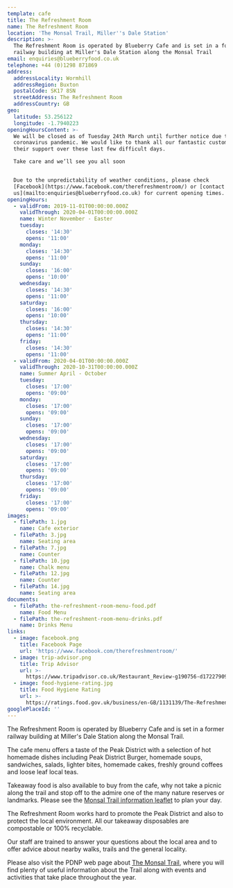 ```yaml
---
template: cafe
title: The Refreshment Room
name: The Refreshment Room
location: 'The Monsal Trail, Miller''s Dale Station'
description: >-
  The Refreshment Room is operated by Blueberry Cafe and is set in a former
  railway building at Miller's Dale Station along the Monsal Trail
email: enquiries@blueberryfood.co.uk
telephone: +44 (0)1298 871869
address:
  addressLocality: Wormhill
  addressRegion: Buxton
  postalCode: SK17 8SN
  streetAddress: The Refreshment Room
  addressCountry: GB
geo:
  latitude: 53.256122
  longitude: -1.7940223
openingHoursContent: >-
  We will be closed as of Tuesday 24th March until further notice due to the
  coronavirus pandemic. We would like to thank all our fantastic customers for
  their support over these last few difficult days.

  Take care and we’ll see you all soon


  Due to the unpredictability of weather conditions, please check
  [Facebook](https://www.facebook.com/therefreshmentroom/) or [contact
  us](mailto:enquiries@blueberryfood.co.uk) for current opening times.
openingHours:
  - validFrom: 2019-11-01T00:00:00.000Z
    validThrough: 2020-04-01T00:00:00.000Z
    name: Winter November - Easter
    tuesday:
      closes: '14:30'
      opens: '11:00'
    monday:
      closes: '14:30'
      opens: '11:00'
    sunday:
      closes: '16:00'
      opens: '10:00'
    wednesday:
      closes: '14:30'
      opens: '11:00'
    saturday:
      closes: '16:00'
      opens: '10:00'
    thursday:
      closes: '14:30'
      opens: '11:00'
    friday:
      closes: '14:30'
      opens: '11:00'
  - validFrom: 2020-04-01T00:00:00.000Z
    validThrough: 2020-10-31T00:00:00.000Z
    name: Summer April - October
    tuesday:
      closes: '17:00'
      opens: '09:00'
    monday:
      closes: '17:00'
      opens: '09:00'
    sunday:
      closes: '17:00'
      opens: '09:00'
    wednesday:
      closes: '17:00'
      opens: '09:00'
    saturday:
      closes: '17:00'
      opens: '09:00'
    thursday:
      closes: '17:00'
      opens: '09:00'
    friday:
      closes: '17:00'
      opens: '09:00'
images:
  - filePath: 1.jpg
    name: Cafe exterior
  - filePath: 3.jpg
    name: Seating area
  - filePath: 7.jpg
    name: Counter
  - filePath: 10.jpg
    name: Chalk menu
  - filePath: 12.jpg
    name: Counter
  - filePath: 14.jpg
    name: Seating area
documents:
  - filePath: the-refreshment-room-menu-food.pdf
    name: Food Menu
  - filePath: the-refreshment-room-menu-drinks.pdf
    name: Drinks Menu
links:
  - image: facebook.png
    title: Facebook Page
    url: 'https://www.facebook.com/therefreshmentroom/'
  - image: trip-advisor.png
    title: Trip Advisor
    url: >-
      https://www.tripadvisor.co.uk/Restaurant_Review-g190756-d17227909-Reviews-The_Refreshment_Room-Buxton_Derbyshire_England.html
  - image: food-hygiene-rating.jpg
    title: Food Hygiene Rating
    url: >-
      https://ratings.food.gov.uk/business/en-GB/1131139/The-Refreshment-Room-MILLERS-DALE
googlePlaceId: ''
---
```


The Refreshment Room is operated by Blueberry Cafe and is set in a former railway building at Miller's Dale Station along the Monsal Trail.

The cafe menu offers a taste of the Peak District with a selection of hot homemade dishes including Peak District Burger, homemade soups, sandwiches, salads, lighter bites, homemade cakes, freshly ground coffees and loose leaf local teas.

Takeaway food is also available to buy from the cafe, why not take a picnic along the trail and stop off to the admire one of the many nature reserves or landmarks. Please see the [Monsal Trail information leaflet](https://www.peakdistrict.gov.uk/__data/assets/pdf_file/0011/125579/monsal-trail-leaflet.pdf) to plan your day.

The Refreshment Room works hard to promote the Peak District and also to protect the local environment. All our takeaway disposables are compostable or 100% recyclable.

Our staff are trained to answer your questions about the local area and to offer advice about nearby walks, trails and the general locality.

Please also visit the PDNP web page about [The Monsal Trail](https://www.peakdistrict.gov.uk/__data/assets/pdf_file/0011/125579/monsal-trail-leaflet.pdf), where you will find plenty of useful information about the Trail along with events and activities that take place throughout the year.
